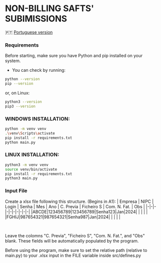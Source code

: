 # NON-BILLING SAFTS' SUBIMISSIONS

 🇵🇹 [Portuguese version](https://github.com/brenoportella/safts_nao_faturacao/blob/main/readme_pt.md)

### Requirements
Before starting, make sure you have Python and pip installed on your system.
- You can check by running:

 ```bash
python --version
pip --version
```
or, on Linux:

 ```bash
python3 --version
pip3 --version
```

### WINDOWS INSTALLATION:

```bash
python -m venv venv
.\venv\Scripts\activate
pip install -r requirements.txt
python main.py
```

### LINUX INSTALLATION:

```bash
python3 -m venv venv
source venv/bin/activate
pip install -r requirements.txt
python3 main.py
```

### Input File
Create a xlsx file following this structure. (Begins in A1):
| Empresa |	NIPC |	Login |	Senha | Mes	| Ano |	C. Previa |	Ficheiro S | Com. N. Fat. |	Obs |
|-|-|-|-|-|-|-|-|-|-|
|ABCDE|123456789|123456789|Senha123|Jan|2024| | | | |
|FGHIJ|987654321|987654321|Senha987|Jan|2024| | | | |

<br>

Leave the colomns "C. Previa", "Ficheiro S", "Com. N. Fat.", and "Obs" blank. These fields will be automatically populated by the program.

Before using the program, make sure to set the relative path (relative to main.py) to your .xlsx input in the FILE variable inside src/defines.py